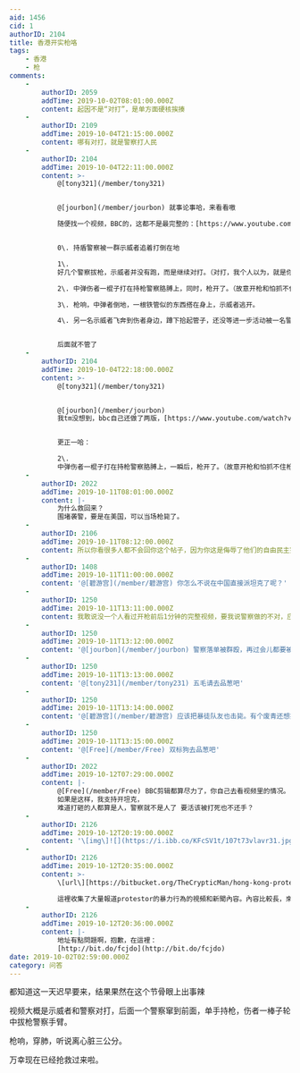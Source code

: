 ```yaml
---
aid: 1456
cid: 1
authorID: 2104
title: 香港开实枪咯
tags:
    - 香港
    - 枪
comments:
    -
        authorID: 2059
        addTime: 2019-10-02T08:01:00.000Z
        content: 起因不是“对打”，是单方面硬核挨揍
    -
        authorID: 2109
        addTime: 2019-10-04T21:15:00.000Z
        content: 哪有对打，就是警察打人民
    -
        authorID: 2104
        addTime: 2019-10-04T22:11:00.000Z
        content: >-
            @[tony321](/member/tony321)


            @[jourbon](/member/jourbon) 就事论事哈，来看看嗷  

            随便找一个视频，BBC的，这都不是最完整的：[https://www.youtube.com/watch?v=qxvt5LmUtNE](https://www.youtube.com/watch?v=qxvt5LmUtNE)


            0\. 持盾警察被一群示威者追着打倒在地  

            1\.
            好几个警察拔枪，示威者并没有跑，而是继续对打。（对打，我个人以为，就是你打了我，我打了你，视频里确实双方都出手了也都挨揍了。）  

            2\. 中弹伤者一棍子打在持枪警察胳膊上，同时，枪开了。（故意开枪和怕抓不住枪掉地上，这可以看立场解读，但这都不是重点哈。）  

            3\. 枪响，中弹者倒地，一根铁管似的东西搭在身上，示威者逃开。  

            4\. 另一名示威者飞奔到伤者身边，蹲下拾起管子，还没等进一步活动被一名警察飞扑按到地上（进一步行动都可以解读嗷）


            后面就不管了
    -
        authorID: 2104
        addTime: 2019-10-04T22:18:00.000Z
        content: >-
            @[tony321](/member/tony321)


            @[jourbon](/member/jourbon)
            我tm没想到，bbc自己还做了两版，[https://www.youtube.com/watch?v=26rI5yQ3vzQ&feature=youtu.be](https://www.youtube.com/watch?v=26rI5yQ3vzQ&feature=youtu.be)


            更正一哈：  

            2\.
            中弹伤者一棍子打在持枪警察胳膊上，一瞬后，枪开了。（故意开枪和怕抓不住枪掉地上不得不开，还可以根据自己立场解读，但这都不是重点哈。）
    -
        authorID: 2022
        addTime: 2019-10-11T08:01:00.000Z
        content: |-
            为什么救回来？  
            围堵袭警，要是在美国，可以当场枪毙了。
    -
        authorID: 2106
        addTime: 2019-10-11T08:12:00.000Z
        content: 所以你看很多人都不会回你这个帖子，因为你这是侮辱了他们的自由民主宪政！
    -
        authorID: 1408
        addTime: 2019-10-11T11:00:00.000Z
        content: '@[碧游宫](/member/碧游宫) 你怎么不说在中国直接派坦克了呢？'
    -
        authorID: 1250
        addTime: 2019-10-11T13:11:00.000Z
        content: 我敢说没一个人看过开枪前后1分钟的完整视频，要我说警察做的不对，应该直接打死蒙面暴徒
    -
        authorID: 1250
        addTime: 2019-10-11T13:12:00.000Z
        content: '@[jourbon](/member/jourbon) 警察落单被群殴，再过会儿都要被打死了，警察不能开枪？'
    -
        authorID: 1250
        addTime: 2019-10-11T13:13:00.000Z
        content: '@[tony231](/member/tony231) 五毛请去品葱吧'
    -
        authorID: 1250
        addTime: 2019-10-11T13:14:00.000Z
        content: '@[碧游宫](/member/碧游宫) 应该把暴徒队友也击毙。有个废青还想捡起钢管报仇，这种人留着过清明吗？'
    -
        authorID: 1250
        addTime: 2019-10-11T13:15:00.000Z
        content: '@[Free](/member/Free) 双标狗去品葱吧'
    -
        authorID: 2022
        addTime: 2019-10-12T07:29:00.000Z
        content: |-
            @[Free](/member/Free) BBC剪辑都算尽力了，你自己去看视频里的情况。  
            如果是这样，我支持开坦克，  
            难道打砸的人都算是人，警察就不是人了 要活该被打死也不还手？
    -
        authorID: 2126
        addTime: 2019-10-12T20:19:00.000Z
        content: '\[img\]![](https://i.ibb.co/KFcSV1t/107t73vlavr31.jpg)\[/img\]'
    -
        authorID: 2126
        addTime: 2019-10-12T20:35:00.000Z
        content: >-
            \[url\][https://bitbucket.org/TheCrypticMan/hong-kong-protests/wiki/2019%20attempted%20'Black%20Revolution'\[/url\]](https://bitbucket.org/TheCrypticMan/hong-kong-protests/wiki/2019%20attempted%20'Black%20Revolution'[/url])  

            這裡收集了大量報道protestor的暴力行為的視頻和新聞內容。內容比較長，來源也有好幾個。當然了，你們不相信的話，裡面幾萬詞的新聞報道，和數百個新聞視頻，幾十位有名有姓的人士證詞，都當作全部是騙人的也可以。然後就到品蔥或者reddit上去抱團吧，不過，求不撕啊，我只是個搬運工。
    -
        authorID: 2126
        addTime: 2019-10-12T20:36:00.000Z
        content: |-
            地址有點問題啊，抱歉，在這裡：  
            [http://bit.do/fcjdo](http://bit.do/fcjdo)
date: 2019-10-02T02:59:00.000Z
category: 问答
---
```


都知道这一天迟早要来，结果果然在这个节骨眼上出事辣

视频大概是示威者和警察对打，后面一个警察窜到前面，单手持枪，伤者一棒子轮中拔枪警察手臂。

枪响，穿肺，听说离心脏三公分。

万幸现在已经抢救过来啦。
